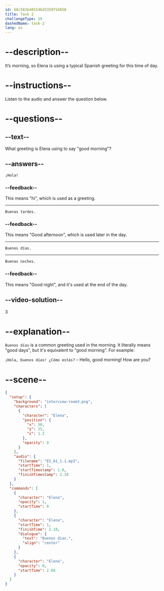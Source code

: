 ```yaml
---
id: 68c582b401546d5359f54658
title: Task 2
challengeType: 19
dashedName: task-2
lang: es
---
```

<!-- (Audio) Elena: Buenos días -->

# --description--

It’s morning, so Elena is using a typical Spanish greeting for this time of day.

# --instructions--

Listen to the audio and answer the question below.

# --questions--

## --text--

What greeting is Elena using to say "good morning"?

## --answers--

`¡Hola!`

### --feedback--

This means "hi", which is used as a greeting.

---

`Buenas tardes.`

### --feedback--

This means "Good afternoon", which is used later in the day.

---

`Buenos días.`

---

`Buenas noches.`

### --feedback--

This means "Good night", and it's used at the end of the day.

## --video-solution--

3

# --explanation--

`Buenos días` is a common greeting used in the morning. It literally means "good days", but it's equivalent to "good morning". For example:  

`¡Hola, buenos días! ¿Cómo estás?` – Hello, good morning! How are you?

# --scene--

```json
{
  "setup": {
    "background": "interview-room3.png",
    "characters": [
      {
        "character": "Elena",
        "position": {
          "x": 50,
          "y": 15,
          "z": 1.2
        },
        "opacity": 0
      }
    ],
    "audio": {
      "filename": "ES_A1_1.1.mp3",
      "startTime": 1,
      "startTimestamp": 1.0,
      "finishTimestamp": 2.18
    }
  },
  "commands": [
    {
      "character": "Elena",
      "opacity": 1,
      "startTime": 0
    },
    {
      "character": "Elena",
      "startTime": 1,
      "finishTime": 2.18,
      "dialogue": {
        "text": "Buenos días.",
        "align": "center"
      }
    },
    {
      "character": "Elena",
      "opacity": 0,
      "startTime": 2.68
    }
  ]
}
```
